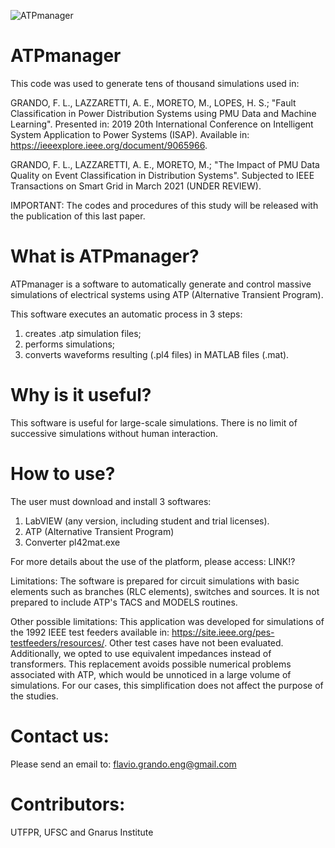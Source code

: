 ![ATPmanager](https://user-images.githubusercontent.com/16105418/110210945-05e27c80-7e73-11eb-9028-aea0171c8537.jpg)

# ATPmanager
This code was used to generate tens of thousand simulations used in:

 GRANDO, F. L., LAZZARETTI, A. E., MORETO, M., LOPES, H. S.; "Fault Classification in Power Distribution Systems using PMU Data and Machine Learning". Presented in: 2019 20th International Conference on Intelligent System Application to Power Systems (ISAP). Available in: https://ieeexplore.ieee.org/document/9065966.

 GRANDO, F. L., LAZZARETTI, A. E., MORETO, M.; "The Impact of PMU Data Quality on Event Classification in Distribution Systems". Subjected to IEEE Transactions on Smart Grid in March 2021 (UNDER REVIEW).

IMPORTANT: The codes and procedures of this study will be released with the publication of this last paper.

# What is ATPmanager?

ATPmanager is a software to automatically generate and control massive simulations of electrical systems using ATP (Alternative Transient Program). 

This software executes an automatic process in 3 steps: 
1) creates .atp simulation files;
2) performs simulations;
3) converts waveforms resulting (.pl4 files) in MATLAB files (.mat).

# Why is it useful?
This software is useful for large-scale simulations. There is no limit of successive simulations without human interaction.

# How to use?

The user must download and install 3 softwares:

1) LabVIEW (any version, including student and trial licenses).
2) ATP (Alternative Transient Program)
3) Converter pl42mat.exe

For more details about the use of the platform, please access: LINK!?

Limitations:
The software is prepared for circuit simulations with basic elements such as branches (RLC elements), switches and sources. It is not prepared to include ATP's TACS and MODELS routines.

Other possible limitations:
This application was developed for simulations of the  1992 IEEE test feeders available in: https://site.ieee.org/pes-testfeeders/resources/. Other test cases have not been evaluated. Additionally, we opted to use equivalent impedances instead of transformers. This replacement avoids possible numerical problems associated with ATP, which would be unnoticed in a large volume of simulations. For our cases, this simplification does not affect the purpose of the studies.



# Contact us:
Please send an email to: flavio.grando.eng@gmail.com

# Contributors:
UTFPR, UFSC and Gnarus Institute
